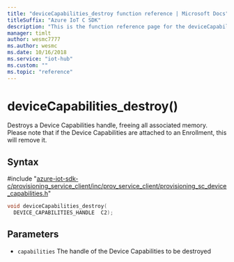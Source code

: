 ```yaml
---                             
title: "deviceCapabilities_destroy function reference | Microsoft Docs" 
titleSuffix: "Azure IoT C SDK"            
description: "This is the function reference page for the deviceCapabilities_destroy() function in the Azure IoT C SDK. This SDK is used with Azure IoT Hub and Azure IoT Hub Device Provisioning Service"            
manager: timlt                 
author: wesmc7777              
ms.author: wesmc               
ms.date: 10/16/2018                    
ms.service: "iot-hub"             
ms.custom: ""                
ms.topic: "reference"        
---                            
```


# deviceCapabilities_destroy()

Destroys a Device Capabilities handle, freeing all associated memory. Please note that if the Device Capabilities are attached to an Enrollment, this will remove it.

## Syntax

\#include "[azure-iot-sdk-c/provisioning_service_client/inc/prov_service_client/provisioning_sc_device_capabilities.h](../provisioning-sc-device-capabilities-h.md)"  
```C
void deviceCapabilities_destroy(
  DEVICE_CAPABILITIES_HANDLE  C2);
```

## Parameters
* `capabilities` The handle of the Device Capabilities to be destroyed

